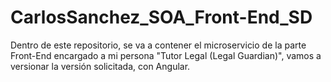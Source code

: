 # CarlosSanchez_SOA_Front-End_SD
Dentro de este repositorio, se va a contener el microservicio de la parte Front-End encargado a mi persona "Tutor Legal (Legal Guardian)", vamos a versionar la versión solicitada, con Angular.
